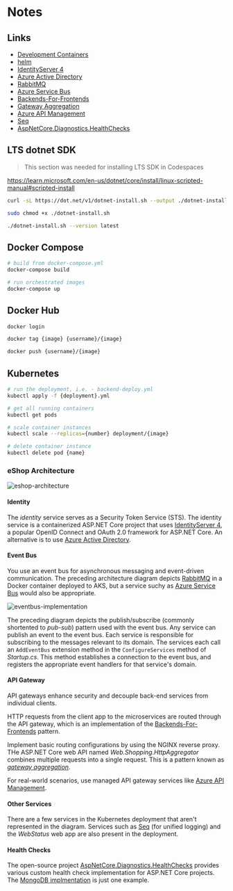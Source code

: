 # Notes

## Links

* [Development Containers](https://containers.dev/)
* [helm](https://helm.sh/)
* [IdentityServer 4](https://identityserver4.readthedocs.io/en/latest/)
* [Azure Active Directory](https://azure.microsoft.com/en-us/products/active-directory/)
* [RabbitMQ](https://www.rabbitmq.com/)
* [Azure Service Bus](https://azure.microsoft.com/en-us/products/service-bus/)
* [Backends-For-Frontends](https://learn.microsoft.com/en-us/azure/architecture/patterns/backends-for-frontends)
* [Gateway Aggregation](https://learn.microsoft.com/en-us/azure/architecture/patterns/gateway-aggregation)
* [Azure API Management](https://azure.microsoft.com/en-us/products/api-management/)
* [Seq](https://datalust.co/seq)
* [AspNetCore.Diagnostics.HealthChecks](https://github.com/Xabaril/AspNetCore.Diagnostics.HealthChecks)

## LTS dotnet SDK

> This section was needed for installing LTS SDK in Codespaces

https://learn.microsoft.com/en-us/dotnet/core/install/linux-scripted-manual#scripted-install

```bash
curl -sL https://dot.net/v1/dotnet-install.sh --output ./dotnet-install.sh

sudo chmod +x ./dotnet-install.sh

./dotnet-install.sh --version latest
```

## Docker Compose

```bash
# build from docker-compose.yml
docker-compose build

# run orchestrated images
docker-compose up
```

## Docker Hub

```bash
docker login

docker tag {image} {username}/{image}

docker push {username}/{image}
```

## Kubernetes

```bash
# run the deployment, i.e. - backend-deploy.yml
kubectl apply -f {deployment}.yml

# get all running containers
kubectl get pods

# scale container instances
kubectl scale --replicas={number} deployment/{image}

# delete container instance
kubectl delete pod {name}
```

### eShop Architecture

![eshop-architecture](https://learn.microsoft.com/en-us/training/aspnetcore/media/microservices/eshop-architecture.png)

#### Identity

The *identity* service serves as a Security Token Service (STS). The identity service is a containerized ASP.NET Core project that uses [IdentityServer 4](https://identityserver4.readthedocs.io/en/latest/), a popular OpenID Connect and OAuth 2.0 framework for ASP.NET Core. An alternative is to use [Azure Active Directory](https://azure.microsoft.com/en-us/products/active-directory/).

#### Event Bus

You use an event bus for asynchronous messaging and event-driven communication. The preceding architecture diagram depicts [RabbitMQ](https://www.rabbitmq.com/) in a Docker container deployed to AKS, but a service suchy as [Azure Service Bus](https://azure.microsoft.com/en-us/products/service-bus/) would also be appropriate.

![eventbus-implementation](https://learn.microsoft.com/en-us/training/aspnetcore/microservices-aspnet-core/media/3-solution-architecture/eventbus-implementation.png)

The preceding diagram depicts the publish/subscribe (commonly shortented to *pub-sub*) pattern used with the event bus. Any service can publish an event to the event bus. Each service is responsible for subscribing to the messages relevant to its domain. The services each call an `AddEventBus` extension method in the `ConfigureServices` method of *Startup.cs*. This method establishes a connection to the event bus, and registers the appropriate event handlers for that service's domain.

#### API Gateway

API gateways enhance security and decouple back-end services from individual clients.

HTTP requests from the client app to the microservices are routed through the API gateway, which is an implementation of the [Backends-For-Frontends](https://learn.microsoft.com/en-us/azure/architecture/patterns/backends-for-frontends) pattern.

Implement basic routing configurations by using the NGINX reverse proxy. THe ASP.NET Core web API named *Web.Shopping.HttpAggregator* combines multiple requests into a single request. This is a pattern known as [*gateway aggregation*](https://learn.microsoft.com/en-us/azure/architecture/patterns/gateway-aggregation).

For real-world scenarios, use managed API gateway services like [Azure API Management](https://azure.microsoft.com/en-us/products/api-management/).

#### Other Services

There are a few services in the Kubernetes deployment that aren't represented in the diagram. Services such as [Seq](https://datalust.co/seq) (for unified logging) and the *WebStatus* web app are also present in the deployment.

#### Health Checks

The open-source project [AspNetCore.Diagnostics.HealthChecks](https://github.com/Xabaril/AspNetCore.Diagnostics.HealthChecks) provides various custom health check implementation for ASP.NET Core projects. The [MongoDB implmentation](https://www.nuget.org/packages/AspNetCore.HealthChecks.MongoDb) is just one example.